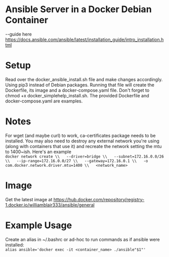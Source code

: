 # Ansible Server in a Docker Debian Container

--guide here https://docs.ansible.com/ansible/latest/installation_guide/intro_installation.html

# Setup 
Read over the docker_ansible_install.sh file and make changes accordingly.  Using pip3 instead of Debian packages.  Running that file will create the Dockerfile, its image and a docker-compose.yaml file.  Don't forget to chmod +x docker_simplehelp_install.sh. The provided Dockerfile and docker-compose.yaml are examples.

# Notes 
For wget (and maybe curl) to work, ca-certificates package needs to be installed.  You may also need to destroy any external network you're using (along with containers that use it) and recreate the network setting the mtu to 1400~ish.  Here's an example  
    ```docker network create \\  
        --driver=bridge \\  
        --subnet=172.16.0.0/26 \\  
        --ip-range=172.16.0.0/27 \\  
        --gateway=172.16.0.1 \\  
        -o com.docker.network.driver.mtu=1400 \\  
        <network_name>  ```
  
# Image
Get the latest image at https://hub.docker.com/repository/registry-1.docker.io/williamblair333/ansible/general

# Example Usage
Create an alias in ~/.bashrc or ad-hoc to run commands as if ansible were installed:  
	```alias ansible='docker exec -it <container_name> ./ansible"$1"'```

